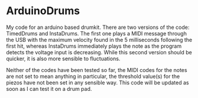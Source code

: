 # ArduinoDrums
My code for an arduino based drumkit. There are two versions of the code: TimedDrums and InstaDrums. The first one plays a MIDI message through the USB with the maximum velocity found in the 5 milliseconds following the first hit, whereas InstaDrums immediately plays the note as the program detects the voltage input is decreasing. While this second version should be quicker, it is also more sensible to fluctuations.


Neither of the codes have been tested so far, the MIDI codes for the notes are not set to mean anything in particular, the threshold value(s) for the piezos have not been set in any sensible way. This code will be updated as soon as I can test it on a drum pad.
